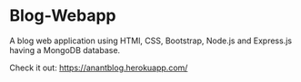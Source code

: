 # Blog-Webapp
A blog web application using HTMl, CSS, Bootstrap, Node.js and Express.js having a MongoDB database.

Check it out: https://anantblog.herokuapp.com/

